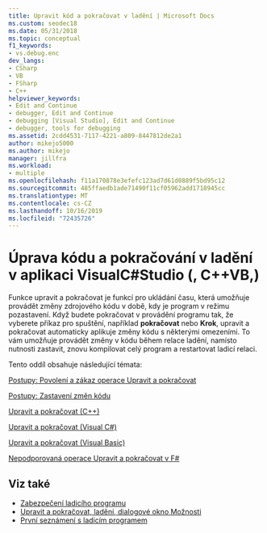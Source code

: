 ```yaml
---
title: Upravit kód a pokračovat v ladění | Microsoft Docs
ms.custom: seodec18
ms.date: 05/31/2018
ms.topic: conceptual
f1_keywords:
- vs.debug.enc
dev_langs:
- CSharp
- VB
- FSharp
- C++
helpviewer_keywords:
- Edit and Continue
- debugger, Edit and Continue
- debugging [Visual Studio], Edit and Continue
- debugger, tools for debugging
ms.assetid: 2cdd4531-7117-4221-a809-8447812de2a1
author: mikejo5000
ms.author: mikejo
manager: jillfra
ms.workload:
- multiple
ms.openlocfilehash: f11a170878e3efefc123ad7d61d0889f5bd95c12
ms.sourcegitcommit: 485ffaedb1ade71490f11cf05962add1718945cc
ms.translationtype: MT
ms.contentlocale: cs-CZ
ms.lasthandoff: 10/16/2019
ms.locfileid: "72435726"
---
```

# <a name="edit-code-and-continue-debugging-in-visual-studio-c-vb-c"></a>Úprava kódu a pokračování v ladění v aplikaci VisualC#Studio (, C++VB,)
Funkce upravit a pokračovat je funkcí pro ukládání času, která umožňuje provádět změny zdrojového kódu v době, kdy je program v režimu pozastavení. Když budete pokračovat v provádění programu tak, že vyberete příkaz pro spuštění, například **pokračovat** nebo **Krok**, upravit a pokračovat automaticky aplikuje změny kódu s některými omezeními. To vám umožňuje provádět změny v kódu během relace ladění, namísto nutnosti zastavit, znovu kompilovat celý program a restartovat ladicí relaci.

 Tento oddíl obsahuje následující témata:

 [Postupy: Povolení a zákaz operace Upravit a pokračovat](../debugger/how-to-enable-and-disable-edit-and-continue.md)

 [Postupy: Zastavení změn kódu](../debugger/how-to-stop-code-changes.md)

 [Upravit a pokračovat (C++)](../debugger/edit-and-continue-visual-cpp.md)

 [Upravit a pokračovat (Visual C#)](../debugger/edit-and-continue-visual-csharp.md)

 [Upravit a pokračovat (Visual Basic)](../debugger/edit-and-continue-visual-basic.md)

 [Nepodporovaná operace Upravit a pokračovat v F#](../debugger/edit-and-continue-not-supported-for-f-hash.md)

## <a name="see-also"></a>Viz také
- [Zabezpečení ladicího programu](../debugger/debugger-security.md)
- [Upravit a pokračovat, ladění, dialogové okno Možnosti](https://msdn.microsoft.com/library/bcew296c.aspx)
- [První seznámení s ladicím programem](../debugger/debugger-feature-tour.md)